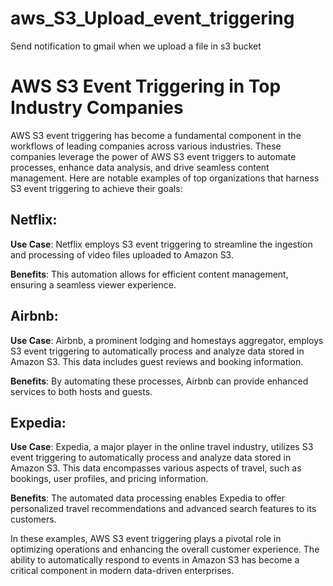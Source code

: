 # aws_S3_Upload_event_triggering
Send notification to gmail when we upload a file in s3 bucket
# AWS S3 Event Triggering in Top Industry Companies

AWS S3 event triggering has become a fundamental component in the workflows of leading companies across various industries. These companies leverage the power of AWS S3 event triggers to automate processes, enhance data analysis, and drive seamless content management. Here are notable examples of top organizations that harness S3 event triggering to achieve their goals:

## Netflix:

**Use Case**: Netflix employs S3 event triggering to streamline the ingestion and processing of video files uploaded to Amazon S3.

**Benefits**: This automation allows for efficient content management, ensuring a seamless viewer experience.

## Airbnb:

**Use Case**: Airbnb, a prominent lodging and homestays aggregator, employs S3 event triggering to automatically process and analyze data stored in Amazon S3. This data includes guest reviews and booking information.

**Benefits**: By automating these processes, Airbnb can provide enhanced services to both hosts and guests.

## Expedia:

**Use Case**: Expedia, a major player in the online travel industry, utilizes S3 event triggering to automatically process and analyze data stored in Amazon S3. This data encompasses various aspects of travel, such as bookings, user profiles, and pricing information.

**Benefits**: The automated data processing enables Expedia to offer personalized travel recommendations and advanced search features to its customers.

In these examples, AWS S3 event triggering plays a pivotal role in optimizing operations and enhancing the overall customer experience. The ability to automatically respond to events in Amazon S3 has become a critical component in modern data-driven enterprises.

